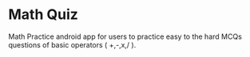 # Math Quiz
Math Practice android app for users to practice easy to the hard MCQs questions of basic operators ( +,-,x,/ ).
